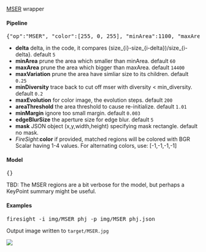 [MSER](http://docs.opencv.org/modules/features2d/doc/feature_detection_and_description.html#mser) wrapper

#### Pipeline
<pre>{"op":"MSER", "color":[255, 0, 255], "minArea":1100, "maxArea":1200}</pre>

* **delta** delta, in the code, it compares (size_{i}-size_{i-delta})/size_{i-delta}. default `5`
* **minArea** prune the area which smaller than minArea. default `60`
* **maxArea** prune the area which bigger than maxArea. default `14400`
* **maxVariation** prune the area have simliar size to its children. default `0.25`
* **minDiversity** trace back to cut off mser with diversity < min_diversity. default `0.2`
* **maxEvolution** for color image, the evolution steps. default `200`
* **areaThreshold** the area threshold to cause re-initialize. default `1.01`
* **minMargin** ignore too small margin. default `0.003`
* **edgeBlurSize** the aperture size for edge blur. default `5`
* **mask** JSON object (x,y,width,height) specifying mask rectangle. default no mask. 
* _FireSight_:**color** if provided, matched regions will be colored with BGR Scalar having 1-4 values. For alternating colors, use: [-1,-1,-1,-1]

#### Model
<pre>{}</pre>
TBD: The MSER regions are a bit verbose for the model, but perhaps a KeyPoint summary might be useful.

#### Examples
<pre>firesight -i img/MSER_phj -p img/MSER_phj.json</pre>
Output image written to `target/MSER.jpg`

<img src="https://github.com/firepick1/FireSight/blob/master/img/MSER_phj.jpg?raw=true">